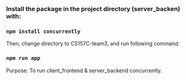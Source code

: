 
### Install the package in the project directory (server_backen) with:

### `npm install concurrently` 

Then, change directory to CS157C-team3, and run following command:

### `npm run app`

Purpose: To run client_frontend & server_backend concurrently. 

